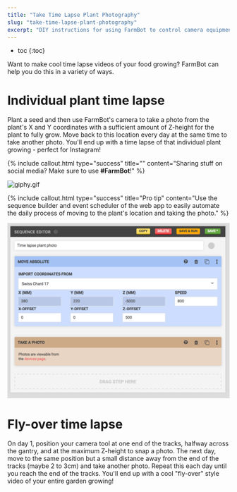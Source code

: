 ```yaml
---
title: "Take Time Lapse Plant Photography"
slug: "take-time-lapse-plant-photography"
excerpt: "DIY instructions for using FarmBot to control camera equipment for time lapse photography of your plants growing"
---
```


* toc
{:toc}

Want to make cool time lapse videos of your food growing? FarmBot can help you do this in a variety of ways.

# Individual plant time lapse

Plant a seed and then use FarmBot's camera to take a photo from the plant's X and Y coordinates with a sufficient amount of Z-height for the plant to fully grow. Move back to this location every day at the same time to take another photo. You'll end up with a time lapse of that individual plant growing - perfect for Instagram!

{%
include callout.html
type="success"
title=""
content="Sharing stuff on social media? Make sure to use **#FarmBot**!"
%}



![giphy.gif](giphy.gif)



{%
include callout.html
type="success"
title="Pro tip"
content="Use the sequence builder and event scheduler of the web app to easily automate the daily process of moving to the plant's location and taking the photo."
%}



![Screen Shot 2017-02-14 at 10.27.19 AM.png](Screen_Shot_2017-02-14_at_10.27.19_AM.png)



# Fly-over time lapse

On day 1, position your camera tool at one end of the tracks, halfway across the gantry, and at the maximum Z-height to snap a photo. The next day, move to the same position but a small distance away from the end of the tracks (maybe 2 to 3cm) and take another photo. Repeat this each day until you reach the end of the tracks. You'll end up with a cool "fly-over" style video of your entire garden growing!
